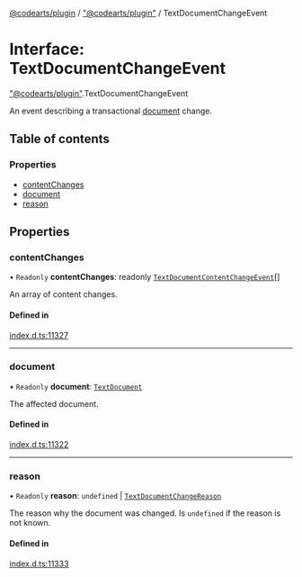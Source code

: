 [@codearts/plugin](../README.md) / ["@codearts/plugin"](../modules/_codearts_plugin_.md) / TextDocumentChangeEvent

# Interface: TextDocumentChangeEvent

["@codearts/plugin"](../modules/_codearts_plugin_.md).TextDocumentChangeEvent

An event describing a transactional [document](codearts_plugin_.TextDocument.md) change.

## Table of contents

### Properties

- [contentChanges](codearts_plugin_.TextDocumentChangeEvent.md#contentchanges)
- [document](codearts_plugin_.TextDocumentChangeEvent.md#document)
- [reason](codearts_plugin_.TextDocumentChangeEvent.md#reason)

## Properties

### contentChanges

• `Readonly` **contentChanges**: readonly [`TextDocumentContentChangeEvent`](codearts_plugin_.TextDocumentContentChangeEvent.md)[]

An array of content changes.

#### Defined in

[index.d.ts:11327](https://github.com/huaweicloud/cloudide-plugin-api/blob/a055dd0/index.d.ts#L11327)

___

### document

• `Readonly` **document**: [`TextDocument`](codearts_plugin_.TextDocument.md)

The affected document.

#### Defined in

[index.d.ts:11322](https://github.com/huaweicloud/cloudide-plugin-api/blob/a055dd0/index.d.ts#L11322)

___

### reason

• `Readonly` **reason**: `undefined` \| [`TextDocumentChangeReason`](../enums/codearts_plugin_.TextDocumentChangeReason.md)

The reason why the document was changed.
Is `undefined` if the reason is not known.

#### Defined in

[index.d.ts:11333](https://github.com/huaweicloud/cloudide-plugin-api/blob/a055dd0/index.d.ts#L11333)
